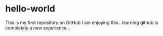 # hello-world
This is my first repository on GitHub
I am enjoying this..
learning github is completely a new experience ..
